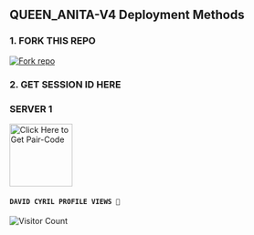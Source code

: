  ## QUEEN_ANITA-V4 Deployment Methods

### 1. FORK THIS REPO

<a href='https://github.com/DeeCeeXxx/Queen_Anita-V4/fork' target="_blank"><img alt='Fork repo' src='https://img.shields.io/badge/Fork This Repo-black?style=for-the-badge&logo=git&logoColor=white'/></a>

### 2. GET SESSION ID HERE

### SERVER 1 
 
<a href="https://anita-v4-pairing-wumi.onrender.com"><img src="https://img.shields.io/badge/SESSION_ID-blue" alt="Click Here to Get Pair-Code" width="110"></a>   



#### ```DAVID CYRIL PROFILE VIEWS 🧚```
![Visitor Count](https://profile-counter.glitch.me/DeeCeeXxx/count.svg)
